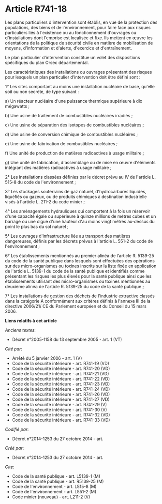 # Article R741-18

Les plans particuliers d'intervention sont établis, en vue de la protection des populations, des biens et de l'environnement,
pour faire face aux risques particuliers liés à l'existence ou au fonctionnement d'ouvrages ou d'installations dont l'emprise
est localisée et fixe. Ils mettent en œuvre les orientations de la politique de sécurité civile en matière de mobilisation de
moyens, d'information et d'alerte, d'exercice et d'entraînement. 

Le plan particulier d'intervention constitue un volet des dispositions spécifiques du plan Orsec départemental. 

Les caractéristiques des installations ou ouvrages présentant des risques pour lesquels un plan particulier d'intervention
doit être défini sont : 

1° Les sites comportant au moins une installation nucléaire de base, qu'elle soit ou non secrète, de type suivant : 

a) Un réacteur nucléaire d'une puissance thermique supérieure à dix mégawatts ; 

b) Une usine de traitement de combustibles nucléaires irradiés ; 

c) Une usine de séparation des isotopes de combustibles nucléaires ; 

d) Une usine de conversion chimique de combustibles nucléaires ; 

e) Une usine de fabrication de combustibles nucléaires ; 

f) Une unité de production de matières radioactives à usage militaire ; 

g) Une unité de fabrication, d'assemblage ou de mise en œuvre d'éléments intégrant des matières radioactives à usage
militaire ; 

2° Les installations classées définies par le décret prévu au IV de l'article L. 515-8 du code de l'environnement ; 

3° Les stockages souterrains de gaz naturel, d'hydrocarbures liquides, liquéfiés ou gazeux, ou de produits chimiques à
destination industrielle visés à l'article L. 211-2 du code minier ; 

4° Les aménagements hydrauliques qui comportent à la fois un réservoir d'une capacité égale ou supérieure à quinze millions
de mètres cubes et un barrage ou une digue d'une hauteur d'au moins vingt mètres au-dessus du point le plus bas du sol
naturel ; 

5° Les ouvrages d'infrastructure liée au transport des matières dangereuses, définis par les décrets prévus à l'article L.
551-2 du code de l'environnement ; 

6° Les établissements mentionnés au premier alinéa de l'article R. 5139-25 du code de la santé publique dans lesquels sont
effectuées des opérations sur des micro-organismes ou toxines inscrits sur la liste fixée en application de l'article L.
5139-1 du code de la santé publique et identifiés comme présentant les risques les plus élevés pour la santé publique ainsi
que les établissements utilisant des micro-organismes ou toxines mentionnés au deuxième alinéa de l'article R. 5139-25 du
code de la santé publique ; 

7° Les installations de gestion des déchets de l'industrie extractive classés dans la catégorie A conformément aux critères
définis à l'annexe III de la directive 2006/21/ CE du Parlement européen et du Conseil du 15 mars 2006.

**Liens relatifs à cet article**

_Anciens textes_:

  - Décret n°2005-1158 du 13 septembre 2005 - art. 1 (VT)

_Cité par_:

  - Arrêté du 5 janvier 2006 - art. 1 (V)
  - Code de la sécurité intérieure - art. R741-19 (VD)
  - Code de la sécurité intérieure - art. R741-20 (VD)
  - Code de la sécurité intérieure - art. R741-21 (VD)
  - Code de la sécurité intérieure - art. R741-22 (VD)
  - Code de la sécurité intérieure - art. R741-23 (VD)
  - Code de la sécurité intérieure - art. R741-24 (VD)
  - Code de la sécurité intérieure - art. R741-26 (VD)
  - Code de la sécurité intérieure - art. R741-27 (VD)
  - Code de la sécurité intérieure - art. R741-29 (V)
  - Code de la sécurité intérieure - art. R741-30 (V)
  - Code de la sécurité intérieure - art. R741-32 (VD)
  - Code de la sécurité intérieure - art. R741-33 (VD)

_Codifié par_:

  - Décret n°2014-1253 du 27 octobre 2014 - art.

_Créé par_:

  - Décret n°2014-1253 du 27 octobre 2014 - art.

_Cite_:

  - Code de la santé publique - art. L5139-1 (M)
  - Code de la santé publique - art. R5139-25 (M)
  - Code de l'environnement - art. L515-8 (M)
  - Code de l'environnement - art. L551-2 (M)
  - Code minier (nouveau) - art. L211-2 (V)
